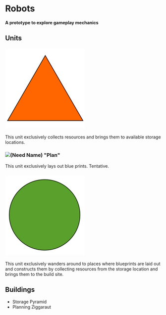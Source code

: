 # Robots
#### A prototype to explore gameplay mechanics

## Units

### ![(Need Name) "Resources"](art/resources.svg)
This unit exclusively collects resources and brings them to available storage locations.

### ![(Need Name) "Plan"](art/plan.svg)
This unit exclusively lays out blue prints. Tentative.

### ![(Need Name) "Action"](art/action.svg)
This unit exclusively wanders around to places where blueprints are laid out and constructs them by collecting resources from the storage location and brings them to the build site.

## Buildings
- Storage Pyramid
- Planning Ziggaraut